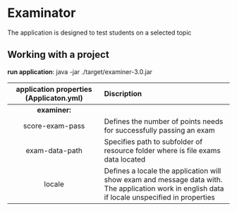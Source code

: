 # Examinator
The application is designed to test students on a selected topic

## Working with a project

**run application**: java -jar ./target/examiner-3.0.jar

| application properties (Applicaton.yml) | Discription                                                                                                                                          |
|:---------------------------------------:|:-----------------------------------------------------------------------------------------------------------------------------------------------------|
|              **examiner:**              |
|             score-exam-pass             | Defines the number of points needs for successfully passing an exam                                                                                  |
|             exam-data-path              | Specifies path to subfolder of resource folder where is file exams data located                                                                      |
|                 locale                  | Defines a locale the application will show exam and message data with.<br>  The application work in english data if locale unspecified in properties |
